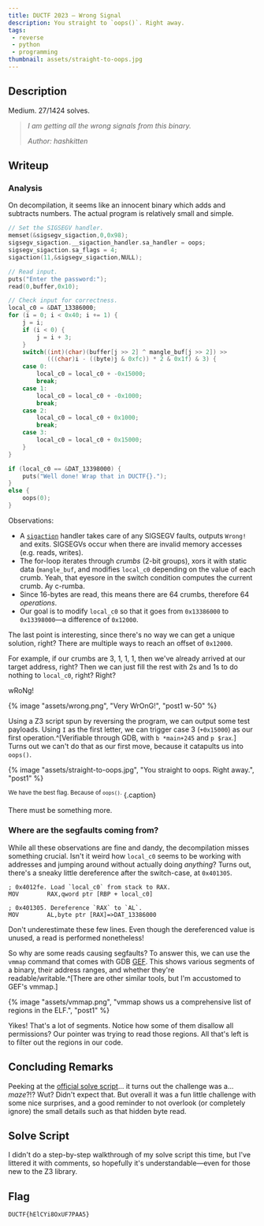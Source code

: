 ```yaml
---
title: DUCTF 2023 – Wrong Signal
description: You straight to `oops()`. Right away.
tags:
 - reverse
 - python
 - programming
thumbnail: assets/straight-to-oops.jpg
---
```


## Description

Medium. 27/1424 solves.

> *I am getting all the wrong signals from this binary.*
> 
> *Author: hashkitten*


## Writeup

### Analysis

On decompilation, it seems like an innocent binary which adds and subtracts numbers. The actual program is relatively small and simple.

```c
// Set the SIGSEGV handler.
memset(&sigsegv_sigaction,0,0x98);
sigsegv_sigaction.__sigaction_handler.sa_handler = oops;
sigsegv_sigaction.sa_flags = 4;
sigaction(11,&sigsegv_sigaction,NULL);

// Read input.
puts("Enter the password:");
read(0,buffer,0x10);

// Check input for correctness.
local_c0 = &DAT_13386000;
for (i = 0; i < 0x40; i += 1) {
	j = i;
	if (i < 0) {
		j = i + 3;
	}
	switch((int)(char)(buffer[j >> 2] ^ mangle_buf[j >> 2]) >>
		   (((char)i - ((byte)j & 0xfc)) * 2 & 0x1f) & 3) {
	case 0:
		local_c0 = local_c0 + -0x15000;
		break;
	case 1:
		local_c0 = local_c0 + -0x1000;
		break;
	case 2:
		local_c0 = local_c0 + 0x1000;
		break;
	case 3:
		local_c0 = local_c0 + 0x15000;
	}
}

if (local_c0 == &DAT_13398000) {
	puts("Well done! Wrap that in DUCTF{}.");
}
else {
	oops(0);
}
```

Observations:
- A [`sigaction`](https://man7.org/linux/man-pages/man2/sigaction.2.html) handler takes care of any SIGSEGV faults, outputs `Wrong!` and exits. SIGSEGVs occur when there are invalid memory accesses (e.g. reads, writes).
- The for-loop iterates through *crumbs* (2-bit groups), xors it with static data (`mangle_buf`, and modifies `local_c0` depending on the value of each crumb. Yeah, that eyesore in the switch condition computes the current crumb. Ay c-rumba.
- Since 16-bytes are read, this means there are 64 crumbs, therefore 64 *operations*.
- Our goal is to modify `local_c0` so that it goes from `0x13386000` to `0x13398000`—a difference of `0x12000`.

The last point is interesting, since there's no way we can get a unique solution, right? There are multiple ways to reach an offset of `0x12000`.

For example, if our crumbs are 3, 1, 1, 1, then we've already arrived at our target address, right? Then we can just fill the rest with 2s and 1s to do nothing to `local_c0`, right? Right? 

wRoNg!

{% image "assets/wrong.png", "Very WrOnG!", "post1 w-50" %}

Using a Z3 script spun by reversing the program, we can output some test payloads. Using `I` as the first letter, we can trigger case 3 (`+0x15000`) as our first operation.^[Verifiable through GDB, with `b *main+245` and `p $rax`.] Turns out we can't do that as our first move, because it catapults us into `oops()`.

{% image "assets/straight-to-oops.jpg", "You straight to oops. Right away.", "post1" %}

<sup>We have the best flag. Because of `oops()`.</sup>
{.caption}

There must be something more.

### Where are the segfaults coming from?

While all these observations are fine and dandy, the decompilation misses something crucial. Isn't it weird how `local_c0` seems to be working with addresses and jumping around without actually doing *anything*? Turns out, there's a sneaky little dereference after the switch-case, at `0x401305`.
```armasm
; 0x4012fe. Load `local_c0` from stack to RAX.
MOV        RAX,qword ptr [RBP + local_c0]

; 0x401305. Dereference `RAX` to `AL`.
MOV        AL,byte ptr [RAX]=>DAT_13386000
```

Don't underestimate these few lines. Even though the dereferenced value is unused, a read is performed nonetheless!

So why are some reads causing segfaults? To answer this, we can use the `vmmap` command that comes with GDB [GEF](https://github.com/hugsy/gef). This shows various segments of a binary, their address ranges, and whether they're readable/writable.^[There are other similar tools, but I'm accustomed to GEF's vmmap.]

{% image "assets/vmmap.png", "vmmap shows us a comprehensive list of regions in the ELF.", "post1" %}

Yikes! That's a lot of segments. Notice how some of them disallow all permissions? Our pointer was trying to read those regions. All that's left is to filter out the regions in our code.

## Concluding Remarks

Peeking at the [official solve script](https://github.com/DownUnderCTF/Challenges_2023_Public/blob/main/rev/wrong-signal/solve/solver.py)... it turns out the challenge was a... *maze*?!? Wut? Didn't expect that. But overall it was a fun little challenge with some nice surprises, and a good reminder to not overlook (or completely ignore) the small details such as that hidden byte read.

## Solve Script

I didn't do a step-by-step walkthrough of my solve script this time, but I've littered it with comments, so hopefully it's understandable—even for those new to the Z3 library.

<script src="https://gist.github.com/TrebledJ/eff46dfd7f0cd5cc9ee4b2c2c3b174f6.js"></script>

## Flag

```
DUCTF{hElCYi8OxUF7PAA5}
```
